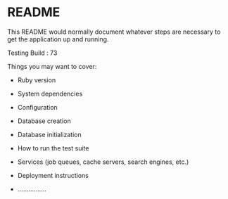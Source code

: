# README

This README would normally document whatever steps are necessary to get the
application up and running.

Testing Build : 73

Things you may want to cover:

* Ruby version

* System dependencies

* Configuration

* Database creation

* Database initialization

* How to run the test suite

* Services (job queues, cache servers, search engines, etc.)

* Deployment instructions

* ................
